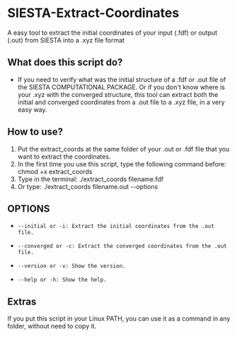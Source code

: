 # SIESTA-Extract-Coordinates
A easy tool to extract the initial coordinates of your input (.fdf) or output (.out) from SIESTA into a .xyz file format

## What does this script do?
- If you need to verify what was the initial structure of a .fdf or .out file of the SIESTA COMPUTATIONAL PACKAGE. Or if you don't know where is your .xyz with the converged structure, this tool can extract both the initial and converged coordinates from a .out file to a .xyz file, in a very easy way.

## **How to use?**
1. Put the extract_coords at the same folder of your .out or .fdf file that you want to extract the coordinates.
2. In the first time you use this script, type the following command before: chmod +x extract_coords
3. Type in the terminal:          ./extract_coords filename.fdf
4. Or type: ./extract_coords filename.out --options

## OPTIONS
-     --initial or -i: Extract the initial coordinates from the .out file.
-     --converged or -c: Extract the converged coordinates from the .out file.
-     --version or -v: Show the version.
-     --help or -h: Show the help.

## Extras
If you put this script in your Linux PATH, you can use it as a command in any folder, without need to copy it.
